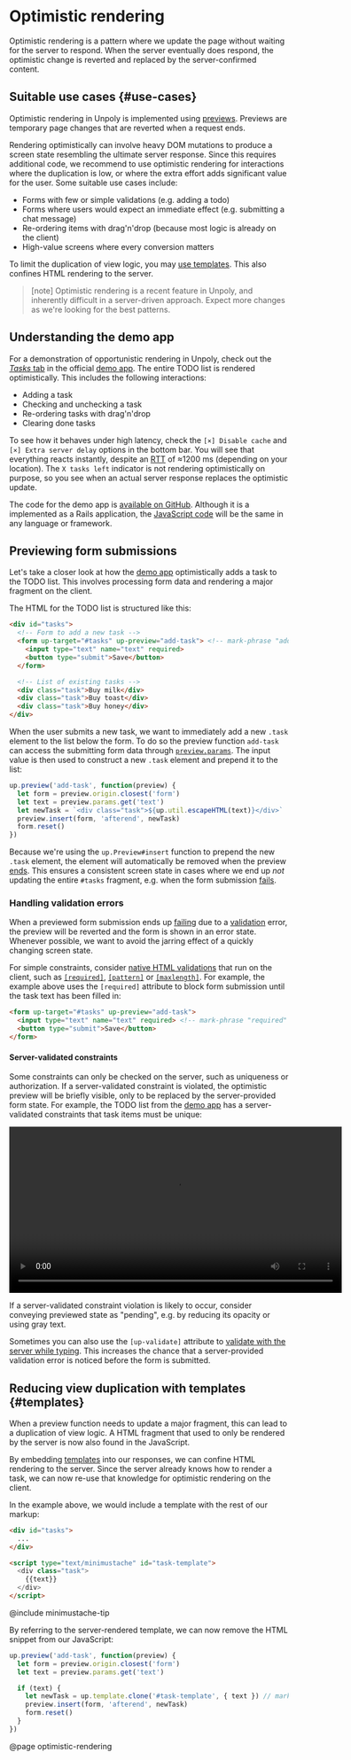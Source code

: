 Optimistic rendering
====================

Optimistic rendering is a pattern where we update the page
without waiting for the server to respond. When the server eventually does respond, the optimistic change
is reverted and replaced by the server-confirmed content.


## Suitable use cases {#use-cases}

Optimistic rendering in Unpoly is implemented using [previews](/previews).
Previews are temporary page changes that are reverted when a request ends.

Rendering optimistically can involve heavy DOM mutations to produce a screen state resembling the ultimate server response.
Since this requires additional code, we recommend to use
optimistic rendering for interactions where the duplication is low, or where the extra effort adds significant value for the user.
Some suitable use cases include:

- Forms with few or simple validations (e.g. adding a todo)
- Forms where users would expect an immediate effect (e.g. submitting a chat message)
- Re-ordering items with drag'n'drop (because most logic is already on the client)
- High-value screens where every conversion matters

To limit the duplication of view logic, you may [use templates](#templates).
This also confines HTML rendering to the server.

> [note]
> Optimistic rendering is a recent feature in Unpoly, and inherently difficult in a server-driven approach.
> Expect more changes as we're looking for the best patterns.


## Understanding the demo app

For a demonstration of opportunistic rendering in Unpoly, check out the [*Tasks* tab](https://demo.unpoly.com/tasks)
in the official [demo app](https://demo.unpoly.com). The entire TODO list is rendered optimistically.
This includes the following interactions:

- Adding a task
- Checking and unchecking a task
- Re-ordering tasks with drag'n'drop
- Clearing done tasks

To see how it behaves under high latency, check the `[×] Disable cache` and `[×] Extra server delay` options in the bottom bar.
You will see that everything reacts instantly, despite an [RTT](https://en.wikipedia.org/wiki/Round-trip_delay)
of ≈1200 ms (depending on your location). The `X tasks left` indicator is not rendering optimistically on purpose,
so you see when an actual server response replaces the optimistic update.

The code for the demo app is [available on GitHub](https://github.com/unpoly/unpoly-demo).
Although it is a implemented as a Rails application,
the [JavaScript code](https://github.com/unpoly/unpoly-demo/blob/master/app/assets/javascripts/application.js)
will be the same in any language or framework.


## Previewing form submissions

Let's take a closer look at how the [demo app](https://demo.unpoly.com) optimistically adds a task
to the TODO list. This involves processing form data and rendering a major fragment on the client.

The HTML for the TODO list is structured like this:

```html
<div id="tasks">
  <!-- Form to add a new task -->
  <form up-target="#tasks" up-preview="add-task"> <!-- mark-phrase "add-task" -->
    <input type="text" name="text" required>
    <button type="submit">Save</button>
  </form>

  <!-- List of existing tasks -->
  <div class="task">Buy milk</div>
  <div class="task">Buy toast</div>
  <div class="task">Buy honey</div>
</div>
```

When the user submits a new task, we want to immediately add a new `.task` element to the list
below the form. To do so the preview function `add-task` can access the submitting form data
through [`preview.params`](/up.Preview.prototype.params). The input value is then used to
construct a new `.task` element and prepend it to the list:

```js
up.preview('add-task', function(preview) {
  let form = preview.origin.closest('form')
  let text = preview.params.get('text')
  let newTask = `<div class="task">${up.util.escapeHTML(text)}</div>`
  preview.insert(form, 'afterend', newTask)
  form.reset()
})
```

Because we're using the `up.Preview#insert` function to prepend the new `.task` element,
the element will automatically be removed when the preview [ends](/previews#overview).
This ensures a consistent screen state in cases where we end up *not* updating the entire `#tasks` fragment,
e.g. when the form submission [fails](/failed-responses).


### Handling validation errors

When a previewed form submission ends up [failing](/failed-responses) due to a [validation](/validation) error,
the preview will be reverted and the form is shown in an error state. Whenever possible, we want to avoid
the jarring effect of a quickly changing screen state.

For simple constraints, consider [native HTML validations](https://developer.mozilla.org/en-US/docs/Web/HTML/Constraint_validation) that run on the client,
such as [`[required]`](https://developer.mozilla.org/en-US/docs/Web/HTML/Attributes/required), [`[pattern]`](https://developer.mozilla.org/en-US/docs/Web/HTML/Attributes/pattern)
or [`[maxlength]`](https://developer.mozilla.org/en-US/docs/Web/HTML/Attributes/maxlength).
For example, the example above uses the `[required]` attribute to block form submission until
the task text has been filled in:

```html
<form up-target="#tasks" up-preview="add-task">
  <input type="text" name="text" required> <!-- mark-phrase "required" -->
  <button type="submit">Save</button>
</form>
```

#### Server-validated constraints

Some constraints can only be checked on the server, such as uniqueness or authorization.
If a server-validated constraint is violated, the optimistic preview will be briefly visible, only to be replaced by the
server-provided form state. For example, the TODO list from the [demo app](https://demo.unpoly.com) has a server-validated constraints
that task items must be unique:

<video src="images/optimistic-validation-failure.webm" controls width="600" aria-label="An optimistic form submission showing a server-provided validation error"></video>

If a server-validated constraint violation is likely to occur, consider conveying previewed state
as "pending", e.g. by reducing its opacity or using gray text.

Sometimes you can also use the `[up-validate]` attribute to [validate with the server while typing](/validation#validating-while-typing).
This increases the chance that a server-provided validation error is noticed before
the form is submitted.


## Reducing view duplication with templates {#templates}

When a preview function needs to update a major fragment, this can lead to a duplication of view logic.
A HTML fragment that used to only be rendered by the server is now also found in the JavaScript.

By embedding [templates](/templates) into our responses, we can confine HTML rendering to the server.
Since the server already knows how to render a task, we can now re-use that knowledge for optimistic rendering
on the client.

In the example above, we would include a template with the rest of our markup: 

```html
<div id="tasks">
  ...
</div>

<script type="text/minimustache" id="task-template">
  <div class="task">
    {{text}}
  </div>
</script>
```

@include minimustache-tip

By referring to the server-rendered template, we can now remove the HTML snippet from our JavaScript:

```js
up.preview('add-task', function(preview) {
  let form = preview.origin.closest('form')
  let text = preview.params.get('text')

  if (text) {
    let newTask = up.template.clone('#task-template', { text }) // mark-line
    preview.insert(form, 'afterend', newTask)
    form.reset()
  }
})
```





@page optimistic-rendering
